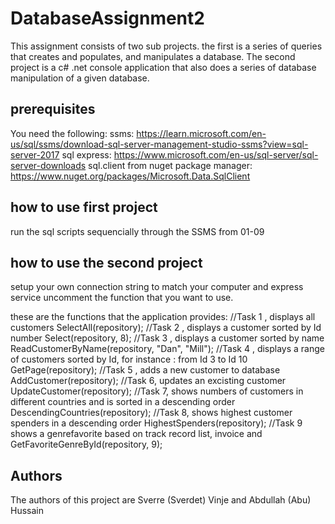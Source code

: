 # DatabaseAssignment2
This assignment consists of two sub projects. the first is a series of queries that creates and populates, and manipulates a database. The second project is a c# .net console application that also does a series of database manipulation of a given database.

## prerequisites
You need the following:
ssms: https://learn.microsoft.com/en-us/sql/ssms/download-sql-server-management-studio-ssms?view=sql-server-2017
sql express: https://www.microsoft.com/en-us/sql-server/sql-server-downloads
sql.client from nuget package manager: https://www.nuget.org/packages/Microsoft.Data.SqlClient

## how to use first project
run the sql scripts sequencially through the SSMS from 01-09

## how to use the second project
setup your own connection string to match your computer and express service
uncomment the function that you want to use.

these are the functions that the application provides:
            //Task 1 , displays all customers
            SelectAll(repository);
            //Task 2 , displays a customer sorted by Id number
            Select(repository, 8);
            //Task 3 , displays a customer sorted by name
            ReadCustomerByName(repository, "Dan", "Mill");
            //Task 4 , displays a range of customers sorted by Id, for instance : from Id 3 to Id 10
            GetPage(repository);
            //Task 5 , adds a new customer to database
            AddCustomer(repository);
            //Task 6, updates an excisting customer
            UpdateCustomer(repository);
            //Task 7, shows numbers of customers in different countries and is sorted in a descending order
            DescendingCountries(repository);
            //Task 8, shows highest customer spenders in a descending order 
            HighestSpenders(repository);
            //Task 9 shows a genrefavorite based on track record list, invoice and 
            GetFavoriteGenreById(repository, 9);
## Authors
The authors of this project are Sverre (Sverdet) Vinje and Abdullah (Abu) Hussain
